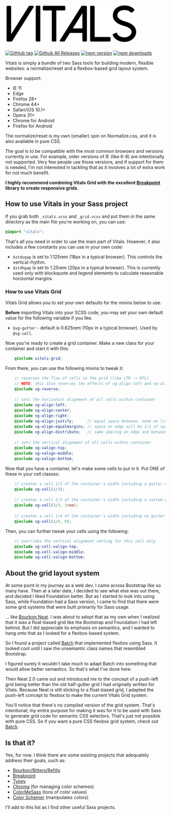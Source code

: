 # ![Vitals](https://raw.githubusercontent.com/garrettw/vitals/master/vitals-logo-b.png)

[![GitHub tag](https://img.shields.io/github/tag/garrettw/vitals.svg?style=flat-square)](https://github.com/garrettw/vitals/tags) [![Github All Releases](https://img.shields.io/github/downloads/garrettw/vitals/total.svg?style=flat-square)](#)
[![npm version](https://img.shields.io/npm/v/vitals-scss.svg?style=flat-square)](https://www.npmjs.com/package/vitals-scss) [![npm downloads](https://img.shields.io/npm/dt/vitals-scss.svg?style=flat-square)](https://yarnpkg.com/en/package/vitals-scss)

Vitals is simply a bundle of two Sass tools for building modern, flexible websites: a normalize/reset and a
flexbox-based grid layout system.

Browser support:
- IE 11
- Edge
- Firefox 28+
- Chrome 44+
- Safari/iOS 10.1+
- Opera 31+
- Chrome for Android
- Firefox for Android

The normalize/reset is my own (smaller) spin on Normalize.css, and it is also
available in pure CSS.

The goal is to be compatible with the most common browsers and versions currently
in use. For example, older versions of IE (like 6-8) are intentionally not
supported. Very few people use those versions, and if support for them is needed,
I'm not interested in tackling that as it involves a lot of extra work for not much benefit.

**I highly recommend combining Vitals Grid with the excellent [Breakpoint](https://github.com/at-import/breakpoint)
library to create responsive grids.**

## How to use Vitals in your Sass project

If you grab both `_vitals.scss` and `_grid.scss` and put them in the same directory
as the main file you're working on, you can use:
```scss
@import "vitals";
```
That's all you need in order to use the main part of Vitals.
However, it also includes a few constants you can use in your own code:
- `$stdvgap` is set to 1.125rem (18px in a typical browser). This controls the vertical rhythm.
- `$stdhgap` is set to 1.25rem (20px in a typical browser). This is currently used only with blockquote and legend elements to calculate reasonable horizontal margins.

### How to use Vitals Grid

Vitals Grid allows you to set your own defaults for the mixins below to use.

**Before** importing Vitals into your SCSS code, you may set your own default value
for the following variable if you like.
- `$vg-gutter` - default is 0.625rem (10px in a typical browser). Used by `@vg-cell`.

Now you're ready to create a grid container. Make a new class for your container and start it with this:
```scss
    @include vitals-grid;
```
From there, you can use the following mixins to tweak it:
```scss
    // reverses the flow of cells in the grid (like LTR -> RTL)
    // NOTE: this also reverses the effects of vg-align-left and vg-align-right!
    @include vg-reverse;

    // sets the horizontal alignment of all cells within container
    @include vg-align-left;
    @include vg-align-center;
    @include vg-align-right;
    @include vg-align-justify;      // equal space between, none on l/r edge
    @include vg-align-equalmargins; // space on edge will be 1/2 of space between
    @include vg-align-distribute;   // same spacing on edge and between

    // sets the vertical alignment of all cells within container
    @include vg-valign-top;
    @include vg-valign-middle;
    @include vg-valign-bottom;
```

Now that you have a container, let's make some cells to put in it.
Put ONE of these in your cell classes:
```scss
    // creates a cell 1/3 of the container's width including a gutter of the default size
    @include vg-cell(1/3);

    // creates a cell 2/3 of the container's width including a custom gutter size of 1rem
    @include vg-cell(2/3, 1rem);

    // creates a cell 1/4 of the container's width including no gutter
    @include vg-cell(1/4, 0);
```
Then, you can further tweak your cells using the following:
```scss
    // overrides the vertical alignment setting for this cell only
    @include vg-cell-valign-top;
    @include vg-cell-valign-middle;
    @include vg-cell-valign-bottom;
```

## About the grid layout system

At some point in my journey as a web dev, I came across Bootstrap like so many have.
Then at a later date, I decided to see what else was out there, and decided I
liked Foundation better. But as I started to look into using Sass, while Foundation
had a Sass version, I came to find that there were some grid systems that were
built primarily for Sass usage.

... like [Bourbon Neat](http://neat.bourbon.io/). I was about to adopt that as
my own when I realized that it was a float-based grid like the Bootstrap and
Foundation I had left behind. But I did appreciate its emphasis on semantics,
and I wanted to hang onto that as I looked for a flexbox-based system.

So I found a project called [Batch](http://martskin.github.io/batch/)
that implemented flexbox using Sass. It looked cool until I saw the unsemantic
class names that resembled Bootstrap.

I figured surely it wouldn't take much to adapt Batch into something that would
allow better semantics. So that's what I've done here.

Then Neat 2.0 came out and introduced me to the concept of a push-left grid being
better than the old half-gutter grid I had originally written for Vitals. Because
Neat is still sticking to a float-based grid, I adapted the push-left concept to
flexbox to make the current Vitals Grid system.

You'll notice that there's no compiled version of the grid system.
That's intentional; my entire purpose for making it was for it to be used with
Sass to generate grid code for semantic CSS selectors. That's just not possible
with pure CSS. So if you want a pure CSS flexbox grid system, check out [Batch](http://martskin.github.io/batch/).

## Is that it?

Yes, for now. I think there are some existing projects that adequately address
their goals, such as:
- [Bourbon/Bitters/Refills](http://bourbon.io/)
- [Breakpoint](http://breakpoint-sass.com/)
- [Typey](https://github.com/jptaranto/typey)
- [Chroma](https://github.com/JohnAlbin/chroma) (for managing color schemes)
- [ColorMeSass](https://github.com/RichardBray/color-me-sass) (tons of color values)
- [Color Schemer](https://github.com/at-import/color-schemer) (manipulates colors)

I'll add to this list as I find other useful Sass projects.
